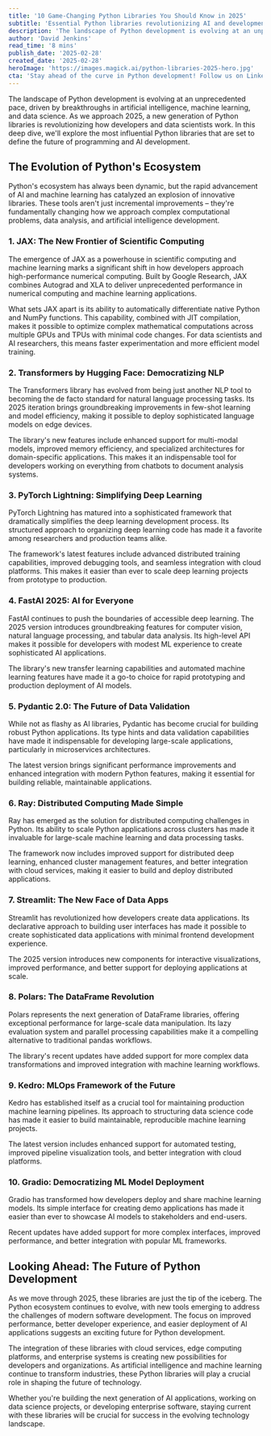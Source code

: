 ```yaml
---
title: '10 Game-Changing Python Libraries You Should Know in 2025'
subtitle: 'Essential Python libraries revolutionizing AI and development'
description: 'The landscape of Python development is evolving at an unprecedented pace, driven by breakthroughs in artificial intelligence, machine learning, and data science. As we approach 2025, a new generation of Python libraries is revolutionizing how developers and data scientists work. In this deep dive, we\'ll explore the most influential Python libraries that are set to define the future of programming and AI development.'
author: 'David Jenkins'
read_time: '8 mins'
publish_date: '2025-02-28'
created_date: '2025-02-28'
heroImage: 'https://images.magick.ai/python-libraries-2025-hero.jpg'
cta: 'Stay ahead of the curve in Python development! Follow us on LinkedIn for daily insights on emerging technologies and programming trends that are shaping the future of software development.'
---
```


The landscape of Python development is evolving at an unprecedented pace, driven by breakthroughs in artificial intelligence, machine learning, and data science. As we approach 2025, a new generation of Python libraries is revolutionizing how developers and data scientists work. In this deep dive, we'll explore the most influential Python libraries that are set to define the future of programming and AI development.

## The Evolution of Python's Ecosystem

Python's ecosystem has always been dynamic, but the rapid advancement of AI and machine learning has catalyzed an explosion of innovative libraries. These tools aren't just incremental improvements – they're fundamentally changing how we approach complex computational problems, data analysis, and artificial intelligence development.

### 1. JAX: The New Frontier of Scientific Computing

The emergence of JAX as a powerhouse in scientific computing and machine learning marks a significant shift in how developers approach high-performance numerical computing. Built by Google Research, JAX combines Autograd and XLA to deliver unprecedented performance in numerical computing and machine learning applications.

What sets JAX apart is its ability to automatically differentiate native Python and NumPy functions. This capability, combined with JIT compilation, makes it possible to optimize complex mathematical computations across multiple GPUs and TPUs with minimal code changes. For data scientists and AI researchers, this means faster experimentation and more efficient model training.

### 2. Transformers by Hugging Face: Democratizing NLP

The Transformers library has evolved from being just another NLP tool to becoming the de facto standard for natural language processing tasks. Its 2025 iteration brings groundbreaking improvements in few-shot learning and model efficiency, making it possible to deploy sophisticated language models on edge devices.

The library's new features include enhanced support for multi-modal models, improved memory efficiency, and specialized architectures for domain-specific applications. This makes it an indispensable tool for developers working on everything from chatbots to document analysis systems.

### 3. PyTorch Lightning: Simplifying Deep Learning

PyTorch Lightning has matured into a sophisticated framework that dramatically simplifies the deep learning development process. Its structured approach to organizing deep learning code has made it a favorite among researchers and production teams alike.

The framework's latest features include advanced distributed training capabilities, improved debugging tools, and seamless integration with cloud platforms. This makes it easier than ever to scale deep learning projects from prototype to production.

### 4. FastAI 2025: AI for Everyone

FastAI continues to push the boundaries of accessible deep learning. The 2025 version introduces groundbreaking features for computer vision, natural language processing, and tabular data analysis. Its high-level API makes it possible for developers with modest ML experience to create sophisticated AI applications.

The library's new transfer learning capabilities and automated machine learning features have made it a go-to choice for rapid prototyping and production deployment of AI models.

### 5. Pydantic 2.0: The Future of Data Validation

While not as flashy as AI libraries, Pydantic has become crucial for building robust Python applications. Its type hints and data validation capabilities have made it indispensable for developing large-scale applications, particularly in microservices architectures.

The latest version brings significant performance improvements and enhanced integration with modern Python features, making it essential for building reliable, maintainable applications.

### 6. Ray: Distributed Computing Made Simple

Ray has emerged as the solution for distributed computing challenges in Python. Its ability to scale Python applications across clusters has made it invaluable for large-scale machine learning and data processing tasks.

The framework now includes improved support for distributed deep learning, enhanced cluster management features, and better integration with cloud services, making it easier to build and deploy distributed applications.

### 7. Streamlit: The New Face of Data Apps

Streamlit has revolutionized how developers create data applications. Its declarative approach to building user interfaces has made it possible to create sophisticated data applications with minimal frontend development experience.

The 2025 version introduces new components for interactive visualizations, improved performance, and better support for deploying applications at scale.

### 8. Polars: The DataFrame Revolution

Polars represents the next generation of DataFrame libraries, offering exceptional performance for large-scale data manipulation. Its lazy evaluation system and parallel processing capabilities make it a compelling alternative to traditional pandas workflows.

The library's recent updates have added support for more complex data transformations and improved integration with machine learning workflows.

### 9. Kedro: MLOps Framework of the Future

Kedro has established itself as a crucial tool for maintaining production machine learning pipelines. Its approach to structuring data science code has made it easier to build maintainable, reproducible machine learning projects.

The latest version includes enhanced support for automated testing, improved pipeline visualization tools, and better integration with cloud platforms.

### 10. Gradio: Democratizing ML Model Deployment

Gradio has transformed how developers deploy and share machine learning models. Its simple interface for creating demo applications has made it easier than ever to showcase AI models to stakeholders and end-users.

Recent updates have added support for more complex interfaces, improved performance, and better integration with popular ML frameworks.

## Looking Ahead: The Future of Python Development

As we move through 2025, these libraries are just the tip of the iceberg. The Python ecosystem continues to evolve, with new tools emerging to address the challenges of modern software development. The focus on improved performance, better developer experience, and easier deployment of AI applications suggests an exciting future for Python development.

The integration of these libraries with cloud services, edge computing platforms, and enterprise systems is creating new possibilities for developers and organizations. As artificial intelligence and machine learning continue to transform industries, these Python libraries will play a crucial role in shaping the future of technology.

Whether you're building the next generation of AI applications, working on data science projects, or developing enterprise software, staying current with these libraries will be crucial for success in the evolving technology landscape.